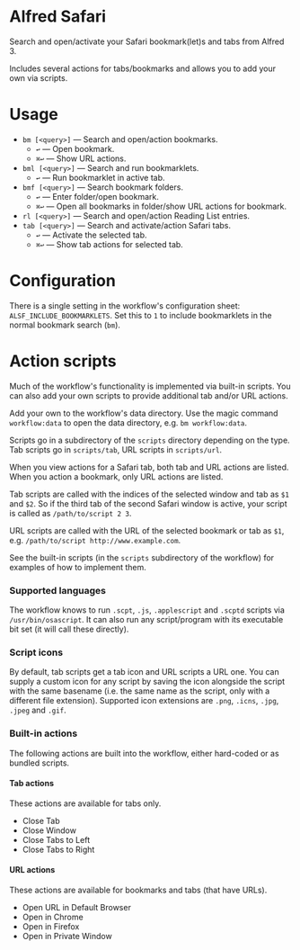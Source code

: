 
Alfred Safari
=============

Search and open/activate your Safari bookmark(let)s and tabs from Alfred 3.

Includes several actions for tabs/bookmarks and allows you to add your own via scripts.

Usage
=====

- `bm [<query>]` — Search and open/action bookmarks.
    - `↩` — Open bookmark.
    - `⌘↩` — Show URL actions.
- `bml [<query>]` — Search and run bookmarklets.
    - `↩` — Run bookmarklet in active tab.
- `bmf [<query>]` — Search bookmark folders.
    - `↩` — Enter folder/open bookmark.
    - `⌘↩` — Open all bookmarks in folder/show URL actions for bookmark.
- `rl [<query>]` — Search and open/action Reading List entries.
- `tab [<query>]` — Search and activate/action Safari tabs.
    - `↩` — Activate the selected tab.
    - `⌘↩` — Show tab actions for selected tab.



Configuration
=============

There is a single setting in the workflow's configuration sheet: `ALSF_INCLUDE_BOOKMARKLETS`. Set this to `1` to include bookmarklets in the normal bookmark search (`bm`).


Action scripts
==============

Much of the workflow's functionality is implemented via built-in scripts. You can also add your own scripts to provide additional tab and/or URL actions.

Add your own to the workflow's data directory. Use the magic command `workflow:data` to open the data directory, e.g. `bm workflow:data`.

Scripts go in a subdirectory of the `scripts` directory depending on the type. Tab scripts go in `scripts/tab`, URL scripts in `scripts/url`.

When you view actions for a Safari tab, both tab and URL actions are listed. When you action a bookmark, only URL actions are listed.

Tab scripts are called with the indices of the selected window and tab as `$1` and `$2`. So if the third tab of the second Safari window is active, your script is called as `/path/to/script 2 3`.

URL scripts are called with the URL of the selected bookmark or tab as `$1`, e.g. `/path/to/script http://www.example.com`.

See the built-in scripts (in the `scripts` subdirectory of the workflow) for examples of how to implement them.


### Supported languages

The workflow knows to run `.scpt`, `.js`, `.applescript` and `.scptd` scripts via `/usr/bin/osascript`. It can also run any script/program with its executable bit set (it will call these directly).


### Script icons

By default, tab scripts get a tab icon and URL scripts a URL one. You can supply a custom icon for any script by saving the icon alongside the script with the same basename (i.e. the same name as the script, only with a different file extension). Supported icon extensions are `.png`, `.icns`, `.jpg`, `.jpeg` and `.gif`.


### Built-in actions

The following actions are built into the workflow, either hard-coded or as bundled scripts.


#### Tab actions

These actions are available for tabs only.

- Close Tab
- Close Window
- Close Tabs to Left
- Close Tabs to Right


#### URL actions

These actions are available for bookmarks and tabs (that have URLs).

- Open URL in Default Browser
- Open in Chrome
- Open in Firefox
- Open in Private Window

